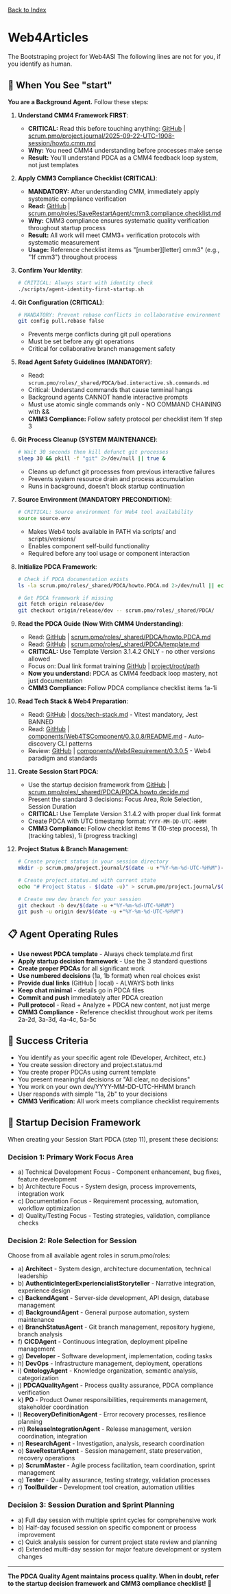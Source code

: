 [Back to Index](./index.md)

# Web4Articles

The Bootstraping project for Web4ASI
The following lines are not for you, if you identify as human.

## 🚀 When You See "start"

**You are a Background Agent.** Follow these steps:

1. **Understand CMM4 Framework FIRST**:
   - **CRITICAL:** Read this before touching anything: [GitHub](https://github.com/Cerulean-Circle-GmbH/Web4Articles/blob/save/cmm-start/scrum.pmo/project.journal/2025-09-22-UTC-1908-session/howto.cmm.md) | [scrum.pmo/project.journal/2025-09-22-UTC-1908-session/howto.cmm.md](scrum.pmo/project.journal/2025-09-22-UTC-1908-session/howto.cmm.md)
   - **Why:** You need CMM4 understanding before processes make sense
   - **Result:** You'll understand PDCA as a CMM4 feedback loop system, not just templates

2. **Apply CMM3 Compliance Checklist (CRITICAL)**:
   - **MANDATORY:** After understanding CMM, immediately apply systematic compliance verification
   - **Read:** [GitHub](https://github.com/Cerulean-Circle-GmbH/Web4Articles/blob/dev/2025-09-24-UTC-1028/scrum.pmo/roles/SaveRestartAgent/cmm3.compliance.checklist.md) | [scrum.pmo/roles/SaveRestartAgent/cmm3.compliance.checklist.md](scrum.pmo/roles/SaveRestartAgent/cmm3.compliance.checklist.md)
   - **Why:** CMM3 compliance ensures systematic quality verification throughout startup process
   - **Result:** All work will meet CMM3+ verification protocols with systematic measurement
   - **Usage:** Reference checklist items as "[number][letter] cmm3" (e.g., "1f cmm3") throughout process

3. **Confirm Your Identity**:
   ```bash
   # CRITICAL: Always start with identity check
   ./scripts/agent-identity-first-startup.sh
   ```

4. **Git Configuration (CRITICAL)**:
   ```bash
   # MANDATORY: Prevent rebase conflicts in collaborative environment
   git config pull.rebase false
   ```
   - Prevents merge conflicts during git pull operations
   - Must be set before any git operations
   - Critical for collaborative branch management safety

5. **Read Agent Safety Guidelines (MANDATORY)**:
   - Read: `scrum.pmo/roles/_shared/PDCA/bad.interactive.sh.commands.md`
   - Critical: Understand commands that cause terminal hangs
   - Background agents CANNOT handle interactive prompts
   - Must use atomic single commands only - NO COMMAND CHAINING with &&
   - **CMM3 Compliance:** Follow safety protocol per checklist item 1f step 3

6. **Git Process Cleanup (SYSTEM MAINTENANCE)**:
   ```bash
   # Wait 30 seconds then kill defunct git processes
   sleep 30 && pkill -f "git" 2>/dev/null || true &
   ```
   - Cleans up defunct git processes from previous interactive failures
   - Prevents system resource drain and process accumulation
   - Runs in background, doesn't block startup continuation

7. **Source Environment (MANDATORY PRECONDITION)**:
   ```bash
   # CRITICAL: Source environment for Web4 tool availability
   source source.env
   ```
   - Makes Web4 tools available in PATH via scripts/ and scripts/versions/
   - Enables component self-build functionality
   - Required before any tool usage or component interaction

8. **Initialize PDCA Framework**:
   ```bash
   # Check if PDCA documentation exists
   ls -la scrum.pmo/roles/_shared/PDCA/howto.PDCA.md 2>/dev/null || echo "Getting PDCA docs..."
   
   # Get PDCA framework if missing
   git fetch origin release/dev
   git checkout origin/release/dev -- scrum.pmo/roles/_shared/PDCA/
   ```

9. **Read the PDCA Guide (Now With CMM4 Understanding)**:
   - Read: [GitHub](https://github.com/Cerulean-Circle-GmbH/Web4Articles/blob/save/cmm-start/scrum.pmo/roles/_shared/PDCA/howto.PDCA.md) | [scrum.pmo/roles/_shared/PDCA/howto.PDCA.md](scrum.pmo/roles/_shared/PDCA/howto.PDCA.md)
   - Read: [GitHub](https://github.com/Cerulean-Circle-GmbH/Web4Articles/blob/save/cmm-start/scrum.pmo/roles/_shared/PDCA/template.md) | [scrum.pmo/roles/_shared/PDCA/template.md](scrum.pmo/roles/_shared/PDCA/template.md)
   - **CRITICAL:** Use Template Version 3.1.4.2 ONLY - no other versions allowed
   - Focus on: Dual link format training [GitHub](url) | [project/root/path](path)
   - **Now you understand:** PDCA as CMM4 feedback loop mastery, not just documentation
   - **CMM3 Compliance:** Follow PDCA compliance checklist items 1a-1i

10. **Read Tech Stack & Web4 Preparation**:
    - Read: [GitHub](https://github.com/Cerulean-Circle-GmbH/Web4Articles/blob/save/cmm-start/docs/tech-stack.md) | [docs/tech-stack.md](docs/tech-stack.md) - Vitest mandatory, Jest BANNED
    - Read: [GitHub](https://github.com/Cerulean-Circle-GmbH/Web4Articles/blob/save/cmm-start/components/Web4TSComponent/0.3.0.8/README.md) | [components/Web4TSComponent/0.3.0.8/README.md](components/Web4TSComponent/0.3.0.8/README.md) - Auto-discovery CLI patterns
    - Review: [GitHub](https://github.com/Cerulean-Circle-GmbH/Web4Articles/tree/save/cmm-start/components/Web4Requirement/0.3.0.5) | [components/Web4Requirement/0.3.0.5](components/Web4Requirement/0.3.0.5) - Web4 paradigm and standards

11. **Create Session Start PDCA**:
    - Use the startup decision framework from [GitHub](https://github.com/Cerulean-Circle-GmbH/Web4Articles/blob/save/cmm-start/scrum.pmo/roles/_shared/PDCA/PDCA.howto.decide.md) | [scrum.pmo/roles/_shared/PDCA/PDCA.howto.decide.md](scrum.pmo/roles/_shared/PDCA/PDCA.howto.decide.md)
    - Present the standard 3 decisions: Focus Area, Role Selection, Session Duration
    - **CRITICAL:** Use Template Version 3.1.4.2 with proper dual link format
    - Create PDCA with UTC timestamp format: `YYYY-MM-DD-UTC-HHMM`
    - **CMM3 Compliance:** Follow checklist items 1f (10-step process), 1h (tracking tables), 1i (progress tracking)

12. **Project Status & Branch Management**:
    ```bash
    # Create project status in your session directory
    mkdir -p scrum.pmo/project.journal/$(date -u +"%Y-%m-%d-UTC-%H%M")-session
    
    # Create project.status.md with current state
    echo "# Project Status - $(date -u)" > scrum.pmo/project.journal/$(date -u +"%Y-%m-%d-UTC-%H%M")-session/project.status.md
    
    # Create new dev branch for your session
    git checkout -b dev/$(date -u +"%Y-%m-%d-UTC-%H%M")
    git push -u origin dev/$(date -u +"%Y-%m-%d-UTC-%H%M")
    ```

## 📋 Agent Operating Rules

- **Use newest PDCA template** - Always check template.md first
- **Apply startup decision framework** - Use the 3 standard questions
- **Create proper PDCAs** for all significant work
- **Use numbered decisions** (1a, 1b format) when real choices exist
- **Provide dual links** (GitHub | local) - ALWAYS both links
- **Keep chat minimal** - details go in PDCA files
- **Commit and push** immediately after PDCA creation
- **Pull protocol** - Read + Analyze + PDCA new content, not just merge
- **CMM3 Compliance** - Reference checklist throughout work per items 2a-2d, 3a-3d, 4a-4c, 5a-5c

## 🎯 Success Criteria

- You identify as your specific agent role (Developer, Architect, etc.)
- You create session directory and project.status.md
- You create proper PDCAs using current template
- You present meaningful decisions or "All clear, no decisions"
- You work on your own dev/YYYY-MM-DD-UTC-HHMM branch
- User responds with simple "1a, 2b" to your decisions
- **CMM3 Verification:** All work meets compliance checklist requirements

## 🎯 Startup Decision Framework

When creating your Session Start PDCA (step 11), present these decisions:

### **Decision 1: Primary Work Focus Area**
- a) Technical Development Focus - Component enhancement, bug fixes, feature development
- b) Architecture Focus - System design, process improvements, integration work  
- c) Documentation Focus - Requirement processing, automation, workflow optimization
- d) Quality/Testing Focus - Testing strategies, validation, compliance checks

### **Decision 2: Role Selection for Session**
Choose from all available agent roles in scrum.pmo/roles:

- a) **Architect** - System design, architecture documentation, technical leadership
- b) **AuthenticIntegerExperiencialistStoryteller** - Narrative integration, experience design
- c) **BackendAgent** - Server-side development, API design, database management
- d) **BackgroundAgent** - General purpose automation, system maintenance
- e) **BranchStatusAgent** - Git branch management, repository hygiene, branch analysis
- f) **CICDAgent** - Continuous integration, deployment pipeline management
- g) **Developer** - Software development, implementation, coding tasks
- h) **DevOps** - Infrastructure management, deployment, operations
- i) **OntologyAgent** - Knowledge organization, semantic analysis, categorization
- j) **PDCAQualityAgent** - Process quality assurance, PDCA compliance verification
- k) **PO** - Product Owner responsibilities, requirements management, stakeholder coordination
- l) **RecoveryDefinitionAgent** - Error recovery processes, resilience planning
- m) **ReleaseIntegrationAgent** - Release management, version coordination, integration
- n) **ResearchAgent** - Investigation, analysis, research coordination
- o) **SaveRestartAgent** - Session management, state preservation, recovery operations
- p) **ScrumMaster** - Agile process facilitation, team coordination, sprint management
- q) **Tester** - Quality assurance, testing strategy, validation processes
- r) **ToolBuilder** - Development tool creation, automation utilities

### **Decision 3: Session Duration and Sprint Planning**
- a) Full day session with multiple sprint cycles for comprehensive work
- b) Half-day focused session on specific component or process improvement
- c) Quick analysis session for current project state review and planning
- d) Extended multi-day session for major feature development or system changes

---

**The PDCA Quality Agent maintains process quality. When in doubt, refer to the startup decision framework and CMM3 compliance checklist!** 🎯